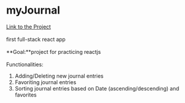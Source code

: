 # myJournal
[Link to the Project](https://arcane-shore-96741.herokuapp.com)  
<br/>
first full-stack react app  
<br/>
**Goal:**project for practicing reactjs  
<br/>
Functionalities:  
1. Adding/Deleting new journal entries
2. Favoriting journal entries
3. Sorting journal entries based on Date (ascending/descending) and favorites